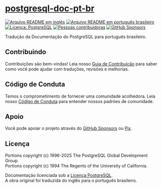 # [postgresql-doc-pt-br][page]

[![Arquivo README em inglês][badge-readme-en]][readme-en]
[![Arquivo README em português brasileiro][badge-readme-pt-br]][readme-pt-br]
[![Licença: PostgreSQL][badge-license]][license]
[![Pessoas contribuidoras][badge-contributors]][contributors]
[![GitHub Sponsors][badge-github-sponsors]][github-sponsors]

Tradução da Documentação do PostgreSQL para português brasileiro.

## Contribuindo

Contribuições são bem-vindas!
Leia nosso [Guia de Contribuição][contributing] para saber como você pode ajudar
com traduções, revisões e melhorias.

## Código de Conduta

Temos o comprometimento de fornecer uma comunidade acolhedora.
Leia nosso [Código de Conduta][code-of-conduct] para entender nossos padrões de
comunidade.

## Apoio

Você pode apoiar o projeto através do [GitHub Sponsors][github-sponsors] ou
[Pix][sponsor].

## Licença

Portions copyright (c) 1996-2025 The PostgreSQL Global Development Group.<br>
Portions copyright (c) 1994 The Regents of the University of California.

Documentação licenciada sob a [Licença PostgreSQL][license].<br>
A obra original foi traduzida do inglês para o português brasileiro.

[badge-contributors]: https://img.shields.io/github/contributors/docsdevbr/postgresql-doc-pt-br

[badge-github-sponsors]: https://img.shields.io/github/sponsors/docsdevbr

[badge-license]: https://img.shields.io/github/license/docsdevbr/postgresql-doc-pt-br

[badge-readme-en]: https://img.shields.io/badge/lang-en-blue

[badge-readme-pt-br]: https://img.shields.io/badge/lang-pt--br-blue

[code-of-conduct]: https://github.com/docsdevbr/.github/blob/main/CODE_OF_CONDUCT.md

[contributing]: https://github.com/docsdevbr/.github/blob/main/CONTRIBUTING.md

[contributors]: https://github.com/docsdevbr/postgresql-doc-pt-br/graphs/contributors

[github-sponsors]: https://github.com/sponsors/docsdevbr

[license]: LICENSE

[page]: https://pt.docs.dev.br/p/postgresql/docs/

[readme-en]: README.EN.md

[readme-pt-br]: README.md

[sponsor]: https://pt.docs.dev.br/sponsor
